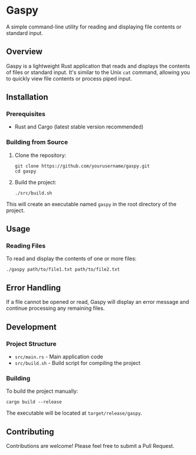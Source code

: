 # Gaspy

A simple command-line utility for reading and displaying file contents or standard input.

## Overview

Gaspy is a lightweight Rust application that reads and displays the contents of files or standard input. It's similar to the Unix `cat` command, allowing you to quickly view file contents or process piped input.


## Installation

### Prerequisites

- Rust and Cargo (latest stable version recommended)

### Building from Source

1. Clone the repository:
   ```
   git clone https://github.com/yourusername/gaspy.git
   cd gaspy
   ```

2. Build the project:
   ```
   ./src/build.sh
   ```

This will create an executable named `gaspy` in the root directory of the project.

## Usage

### Reading Files

To read and display the contents of one or more files:

```
./gaspy path/to/file1.txt path/to/file2.txt
```

## Error Handling

If a file cannot be opened or read, Gaspy will display an error message and continue processing any remaining files.

## Development

### Project Structure

- `src/main.rs` - Main application code
- `src/build.sh` - Build script for compiling the project

### Building

To build the project manually:

```
cargo build --release
```

The executable will be located at `target/release/gaspy`.

## Contributing

Contributions are welcome! Please feel free to submit a Pull Request.
